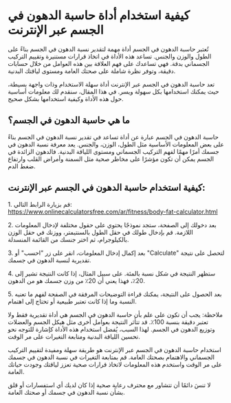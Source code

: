 كيفية استخدام أداة حاسبة الدهون في الجسم عبر الإنترنت
=====================================================

تُعتبر حاسبة الدهون في الجسم أداة مهمة لتقدير نسبة الدهون في الجسم بناءً على الطول والوزن والجنس. تساعد هذه الأداة في اتخاذ قرارات مستنيرة وتقييم التركيب الجسماني بدقة. فهي تساعدك على فهم العلاقة بين هذه العوامل من خلال حسابات دقيقة، وتوفر نظرة شاملة على صحتك العامة ومستوى لياقتك البدنية.

تعد حاسبة الدهون في الجسم عبر الإنترنت أداة سهلة الاستخدام وذات واجهة بسيطة، حيث يمكنك استخدامها بكل سهولة ويسر. في هذا المقال، سنقدم لك معلومات أساسية حول هذه الأداة وكيفية استخدامها بشكل صحيح.

ما هي حاسبة الدهون في الجسم؟
----------------------------

حاسبة الدهون في الجسم عبارة عن أداة تساعد في تقدير نسبة الدهون في الجسم بناءً على بعض المعلومات الأساسية مثل الطول، الوزن، والجنس. يعد معرفة نسبة الدهون في جسمك أمرًا مهمًا لفهم التركيب الجسماني ومستوى اللياقة البدنية. فالدهون الزائدة في الجسم يمكن أن تكون مؤشرًا على مخاطر صحية مثل السمنة وأمراض القلب وارتفاع ضغط الدم.

كيفية استخدام حاسبة الدهون في الجسم عبر الإنترنت:
-------------------------------------------------

1\. قم بزيارة الرابط التالي: <https://www.onlinecalculatorsfree.com/ar/fitness/body-fat-calculator.html>

2\. بعد دخولك إلى الصفحة، ستجد نموذجًا يحتوي على حقول مختلفة لإدخال المعلومات اللازمة. قم بإدخال طولك في حقل الطول بالسنتيمتر، ووزنك في حقل الوزن بالكيلوجرام، ثم اختر جنسك من القائمة المنسدلة.

3\. بعد إكمال إدخال المعلومات، انقر على زر "احسب" أو "Calculate" لتحصل على نتيجة تقديرية لنسبة الدهون في جسمك.

4\. ستظهر النتيجة في شكل نسبة بالمئة. على سبيل المثال، إذا كانت النتيجة تشير إلى 20٪، فهذا يعني أن 20٪ من وزن جسمك هو من الدهون.

5\. بعد الحصول على النتيجة، يمكنك قراءة التوضيحات المرفقة في الصفحة لفهم ما تعنيه النسبة وما إذا كانت تعتبر طبيعية أو تحتاج إلى اهتمام.

ملاحظة: يجب أن تكون على علم بأن حاسبة الدهون في الجسم هي أداة تقديرية فقط ولا تعتبر دقيقة بنسبة 100٪. قد تتأثر النتيجة بعوامل أخرى مثل هيكل الجسم والعضلات وتوزيع الدهون في الجسم. لهذا السبب، يُفضل استخدام هذه الأداة كإشارة للتوجه نحو تحسين اللياقة البدنية ومتابعة التغيرات على مر الوقت.

استخدام حاسبة الدهون في الجسم عبر الإنترنت هو طريقة سهلة ومفيدة لتقييم التركيب الجسماني والاهتمام بصحتك العامة. قم بمتابعة التغيرات في نسبة الدهون في جسمك على مر الوقت واستخدم هذه المعلومات لاتخاذ قرارات صحية تعزز لياقتك وجودت حياتك العامة.

لا تنسَ دائمًا أن تتشاور مع محترف رعاية صحية إذا كان لديك أي استفسارات أو قلق بشأن نسبة الدهون في جسمك أو صحتك العامة.